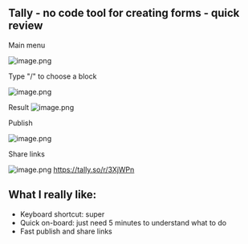 ## Tally - no code tool for creating forms - quick review


Main menu

![image.png](https://cdn.hashnode.com/res/hashnode/image/upload/v1649137798081/2Be2i1nF4.png)

Type "/" to choose a block

![image.png](https://cdn.hashnode.com/res/hashnode/image/upload/v1649137834830/oq7Mz0ncb.png)

Result
![image.png](https://cdn.hashnode.com/res/hashnode/image/upload/v1649138174239/HM13ChTQ4.png)

Publish

![image.png](https://cdn.hashnode.com/res/hashnode/image/upload/v1649138351184/SxQ86Z2QE.png)

Share links

![image.png](https://cdn.hashnode.com/res/hashnode/image/upload/v1649138371305/WFNpw3vvR.png)
https://tally.so/r/3XjWPn

## What I really like:

- Keyboard shortcut: super
- Quick on-board: just need 5 minutes to understand what to do
- Fast publish and share links

